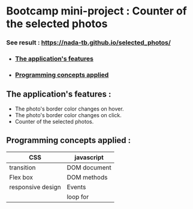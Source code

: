 # Bootcamp mini-project : Counter of the selected photos
### See result : https://nada-tb.github.io/selected_photos/

* ### [The application's features](#the-applications-features-)
* ### [Programming concepts applied](#programming-concepts-applied-1)

## The application's features :
* The photo's border color changes on hover.
* The photo's border color changes on click.
* Counter of the selected photos.

## Programming concepts applied :
CSS | javascript
-----|----------
transition | DOM document
 Flex box        | DOM methods
  responsive design      | Events
  |         | loop for
